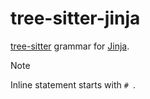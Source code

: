 # tree-sitter-jinja

[tree-sitter](https://tree-sitter.github.io/) grammar for [Jinja](https://jinja.palletsprojects.com/en/3.1.x/templates/).

> [!NOTE]
> Inline statement starts with `# `.
